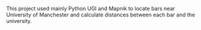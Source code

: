 
This project used mainly Python UGI and Mapnik to locate bars near University of Manchester and calculate distances between each bar and the university.
